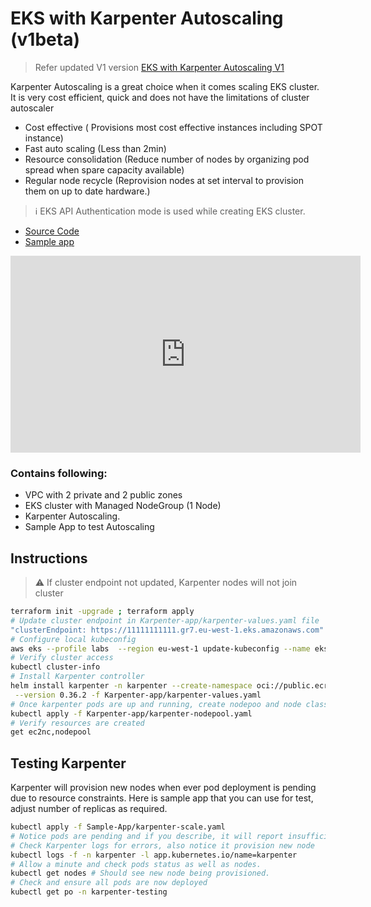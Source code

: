 # EKS with Karpenter Autoscaling (v1beta)

> Refer updated V1 version [EKS with Karpenter Autoscaling V1](https://vettom.github.io/Eks/eks-cluster-karpenterV1/)

Karpenter Autoscaling is a great choice when it comes scaling EKS cluster. It is very cost efficient, quick and does not have the limitations of cluster autoscaler

- Cost effective ( Provisions most cost effective instances including SPOT instance)
- Fast auto scaling (Less than 2min)
- Resource consolidation (Reduce number of nodes by organizing pod spread when spare capacity available)
- Regular node recycle (Reprovision nodes at set interval to provision them on up to date hardware.)

> :information_source: EKS API Authentication mode is used while creating EKS cluster. 

- [Source Code](https://github.com/vettom/aws-eks-terraform/tree/main/EKS-Cluster-karpenter)
- [Sample app](https://github.com/vettom/aws-eks-terraform/tree/main/EKS-Cluster-karpenter/Sample-App)

<iframe width="560" height="315" src="https://www.youtube.com/embed/INGAmV8SRu0?si=viH9pDXdD4fefbeM" title="YouTube video player" frameborder="0" allow="accelerometer; autoplay; clipboard-write; encrypted-media; gyroscope; picture-in-picture; web-share" referrerpolicy="strict-origin-when-cross-origin" allowfullscreen></iframe>

### Contains following: 
- VPC with 2  private and 2 public zones
- EKS cluster with Managed NodeGroup (1 Node)
- Karpenter Autoscaling. 
- Sample App to test Autoscaling

## Instructions
> :warning: If cluster endpoint not updated, Karpenter nodes will not join cluster
```sh
terraform init -upgrade ; terraform apply
# Update cluster endpoint in Karpenter-app/karpenter-values.yaml file
"clusterEndpoint: https://11111111111.gr7.eu-west-1.eks.amazonaws.com"
# Configure local kubeconfig
aws eks --profile labs  --region eu-west-1 update-kubeconfig --name eks-demo
# Verify cluster access
kubectl cluster-info
# Install Karpenter controller
helm install karpenter -n karpenter --create-namespace oci://public.ecr.aws/karpenter/karpenter \
 --version 0.36.2 -f Karpenter-app/karpenter-values.yaml
# Once karpenter pods are up and running, create nodepoo and node class
kubectl apply -f Karpenter-app/karpenter-nodepool.yaml
# Verify resources are created
get ec2nc,nodepool
```

## Testing Karpenter
Karpenter will provision new nodes when ever pod deployment is pending due to resource constraints. Here is sample app that you can use for test, adjust number of replicas as required.

```bash
kubectl apply -f Sample-App/karpenter-scale.yaml
# Notice pods are pending and if you describe, it will report insufficient CPU. 
# Check Karpenter logs for errors, also notice it provision new node
kubectl logs -f -n karpenter -l app.kubernetes.io/name=karpenter
# Allow a minute and check pods status as well as nodes. 
kubectl get nodes # Should see new node being provisioned.
# Check and ensure all pods are now deployed
kubectl get po -n karpenter-testing
```
